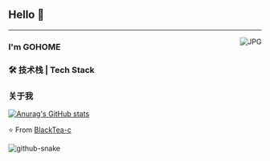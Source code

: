 ## Hello 👋

---
<img align="right" alt="JPG" src="https://i.pximg.net/img-original/img/2024/04/18/00/00/07/117930345_p0.jpg" />

### I'm GOHOME

### 🛠 技术栈 | Tech Stack

### 关于我


[![Anurag's GitHub stats](https://github-readme-stats.vercel.app/api?username=BlackTea-c)](https://github.com/anuraghazra/github-readme-stats)


⭐️ From [BlackTea-c](https://github.com/BlackTea-c)

<picture>
  <source media="(prefers-color-scheme: dark)" srcset="github-snake-dark.svg" />
  <source media="(prefers-color-scheme: light)" srcset="github-snake.svg" />
  <img alt="github-snake" src="github-snake.svg" />
</picture>
